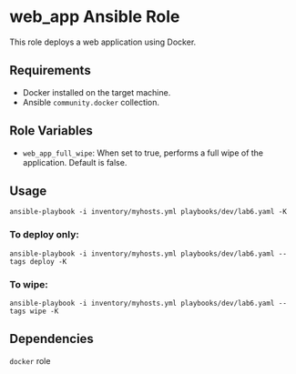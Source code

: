 # web_app Ansible Role

This role deploys a web application using Docker.

## Requirements

- Docker installed on the target machine.
- Ansible `community.docker` collection.

## Role Variables

- `web_app_full_wipe`: When set to true, performs a full wipe of the application. Default is false.

## Usage

```
ansible-playbook -i inventory/myhosts.yml playbooks/dev/lab6.yaml -K
```

### To deploy only:

```
ansible-playbook -i inventory/myhosts.yml playbooks/dev/lab6.yaml --tags deploy -K
```

### To wipe:

```
ansible-playbook -i inventory/myhosts.yml playbooks/dev/lab6.yaml --tags wipe -K
```

## Dependencies

`docker` role

